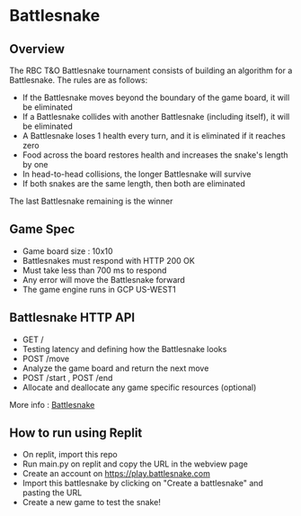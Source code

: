 # Battlesnake

## Overview
The RBC T&amp;O Battlesnake tournament consists of building an algorithm for a Battlesnake.
The rules are as follows:
- If the Battlesnake moves beyond the boundary of the game board, it will be eliminated
- If a Battlesnake collides with another Battlesnake (including itself), it will be eliminated
- A Battlesnake loses 1 health every turn, and it is eliminated if it reaches zero
-    Food across the board restores health and increases the snake's length by one
- In head-to-head collisions, the longer Battlesnake will survive
-    If both snakes are the same length, then both are eliminated

The last Battlesnake remaining is the winner

## Game Spec
- Game board size : 10x10
- Battlesnakes must respond with HTTP 200 OK
- Must take less than 700 ms to respond
- Any error will move the Battlesnake forward
- The game engine runs in GCP US-WEST1

## Battlesnake HTTP API
- GET /
-    Testing latency and defining how the Battlesnake looks
- POST /move
-    Analyze the game board and return the next move
- POST /start , POST /end
-    Allocate and deallocate any game specific resources (optional)

More info : [Battlesnake](https://docs.battlesnake.com/)


## How to run using Replit
- On replit, import this repo
- Run main.py on replit and copy the URL in the webview page
- Create an account on https://play.battlesnake.com
- Import this battlesnake by clicking on "Create a battlesnake" and pasting the URL
- Create a new game to test the snake!
